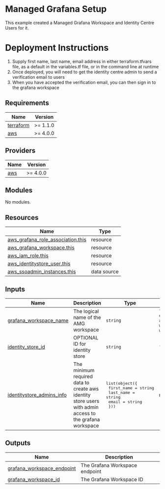# Managed Grafana Setup
This example created a Managed Grafana Workspace and Identity Centre Users for it.

# Deployment Instructions

1. Supply first name, last name, email address in either terraform.tfvars file, as a default in the variables.tf file, or in the command line at runtime
2. Once deployed, you will need to get the identity centre admin to send a verification email to users
3. When you have accepted the verification email, you can then sign in to the grafana workspace



<!-- BEGINNING OF PRE-COMMIT-TERRAFORM DOCS HOOK -->
## Requirements

| Name | Version |
|------|---------|
| <a name="requirement_terraform"></a> [terraform](#requirement\_terraform) | >= 1.1.0 |
| <a name="requirement_aws"></a> [aws](#requirement\_aws) | >= 4.0.0 |

## Providers

| Name | Version |
|------|---------|
| <a name="provider_aws"></a> [aws](#provider\_aws) | >= 4.0.0 |

## Modules

No modules.

## Resources

| Name | Type |
|------|------|
| [aws_grafana_role_association.this](https://registry.terraform.io/providers/hashicorp/aws/latest/docs/resources/grafana_role_association) | resource |
| [aws_grafana_workspace.this](https://registry.terraform.io/providers/hashicorp/aws/latest/docs/resources/grafana_workspace) | resource |
| [aws_iam_role.this](https://registry.terraform.io/providers/hashicorp/aws/latest/docs/resources/iam_role) | resource |
| [aws_identitystore_user.this](https://registry.terraform.io/providers/hashicorp/aws/latest/docs/resources/identitystore_user) | resource |
| [aws_ssoadmin_instances.this](https://registry.terraform.io/providers/hashicorp/aws/latest/docs/data-sources/ssoadmin_instances) | data source |

## Inputs

| Name | Description | Type | Default | Required |
|------|-------------|------|---------|:--------:|
| <a name="input_grafana_workspace_name"></a> [grafana\_workspace\_name](#input\_grafana\_workspace\_name) | The logical name of the AMG workspace | `string` | `"aws-observability-accelerator-workshop-workspace"` | no |
| <a name="input_identity_store_id"></a> [identity\_store\_id](#input\_identity\_store\_id) | OPTIONAL ID for identity store | `string` | `""` | no |
| <a name="input_identitystore_admins_info"></a> [identitystore\_admins\_info](#input\_identitystore\_admins\_info) | The minimum required data to create aws identity store users with admin access to the grafana workspace | <pre>list(object({<br>    first_name = string<br>    last_name  = string<br>    email      = string<br>  }))</pre> | n/a | yes |

## Outputs

| Name | Description |
|------|-------------|
| <a name="output_grafana_workspace_endpoint"></a> [grafana\_workspace\_endpoint](#output\_grafana\_workspace\_endpoint) | The Grafana Workspace endpoint |
| <a name="output_grafana_workspace_id"></a> [grafana\_workspace\_id](#output\_grafana\_workspace\_id) | The Grafana Workspace ID |
<!-- END OF PRE-COMMIT-TERRAFORM DOCS HOOK -->
